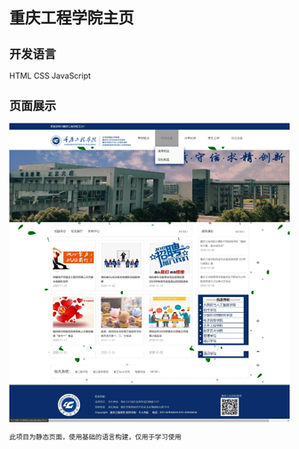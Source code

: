 # 重庆工程学院主页

## 开发语言
HTML CSS JavaScript

## 页面展示
![](readme_files/1.jpg)

```此项目为静态页面，使用基础的语言构建，仅用于学习使用```